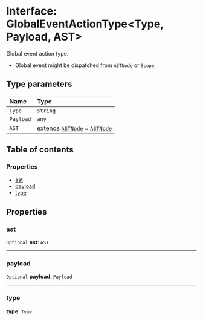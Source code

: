 # Interface: GlobalEventActionType\<Type, Payload, AST>

Global event action type.

* Global event might be dispatched from `ASTNode` or `Scope`.

## Type parameters

| Name | Type |
| :------ | :------ |
| `Type` | `string` |
| `Payload` | `any` |
| `AST` | extends [`ASTNode`](/en/auto-docs/variable-core/classes/ASTNode.md) = [`ASTNode`](/en/auto-docs/variable-core/classes/ASTNode.md) |

## Table of contents

### Properties

* [ast](/en/auto-docs/variable-core/interfaces/GlobalEventActionType.md#ast)
* [payload](/en/auto-docs/variable-core/interfaces/GlobalEventActionType.md#payload)
* [type](/en/auto-docs/variable-core/interfaces/GlobalEventActionType.md#type)

## Properties

### ast

`Optional` **ast**: `AST`

***

### payload

`Optional` **payload**: `Payload`

***

### type

**type**: `Type`

